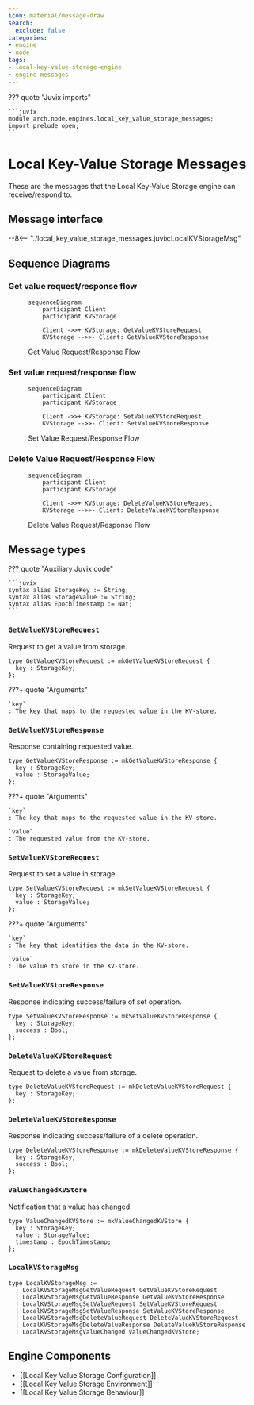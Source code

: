 ```yaml
---
icon: material/message-draw
search:
  exclude: false
categories:
- engine
- node
tags:
- local-key-value-storage-engine
- engine-messages
---
```


??? quote "Juvix imports"

    ```juvix
    module arch.node.engines.local_key_value_storage_messages;
    import prelude open;
    ```

# Local Key-Value Storage Messages

These are the messages that the Local Key-Value Storage engine can receive/respond to.

## Message interface

--8<-- "./local_key_value_storage_messages.juvix:LocalKVStorageMsg"

## Sequence Diagrams

### Get value request/response flow

<!-- --8<-- [start:message-sequence-diagram-get] -->
<figure markdown>

```mermaid
sequenceDiagram
    participant Client
    participant KVStorage

    Client ->>+ KVStorage: GetValueKVStoreRequest
    KVStorage -->>- Client: GetValueKVStoreResponse
```

<figcaption markdown="span">
Get Value Request/Response Flow
</figcaption>
</figure>
<!-- --8<-- [end:message-sequence-diagram-get] -->

### Set value request/response flow

<!-- --8<-- [start:message-sequence-diagram-set] -->
<figure markdown>

```mermaid
sequenceDiagram
    participant Client
    participant KVStorage

    Client ->>+ KVStorage: SetValueKVStoreRequest
    KVStorage -->>- Client: SetValueKVStoreResponse
```

<figcaption markdown="span">
Set Value Request/Response Flow
</figcaption>
</figure>
<!-- --8<-- [end:message-sequence-diagram-set] -->

### Delete Value Request/Response Flow

<!-- --8<-- [start:message-sequence-diagram-delete] -->
<figure markdown>

```mermaid
sequenceDiagram
    participant Client
    participant KVStorage

    Client ->>+ KVStorage: DeleteValueKVStoreRequest
    KVStorage -->>- Client: DeleteValueKVStoreResponse
```

<figcaption markdown="span">
Delete Value Request/Response Flow
</figcaption>
</figure>
<!-- --8<-- [end:message-sequence-diagram-delete] -->

## Message types

??? quote "Auxiliary Juvix code"

    ```juvix
    syntax alias StorageKey := String;
    syntax alias StorageValue := String;
    syntax alias EpochTimestamp := Nat;
    ```

### `GetValueKVStoreRequest`

Request to get a value from storage.

<!-- --8<-- [start:GetValueKVStoreRequest] -->
```juvix
type GetValueKVStoreRequest := mkGetValueKVStoreRequest {
  key : StorageKey;
};
```
<!-- --8<-- [end:GetValueKVStoreRequest] -->

???+ quote "Arguments"

    `key`
    : The key that maps to the requested value in the KV-store.

### `GetValueKVStoreResponse`

Response containing requested value.

<!-- --8<-- [start:GetValueKVStoreResponse] -->
```juvix
type GetValueKVStoreResponse := mkGetValueKVStoreResponse {
  key : StorageKey;
  value : StorageValue;
};
```
<!-- --8<-- [end:GetValueKVStoreResponse] -->

???+ quote "Arguments"

    `key`
    : The key that maps to the requested value in the KV-store.

    `value`
    : The requested value from the KV-store.

### `SetValueKVStoreRequest`

Request to set a value in storage.

<!-- --8<-- [start:SetValueKVStoreRequest] -->
```juvix
type SetValueKVStoreRequest := mkSetValueKVStoreRequest {
  key : StorageKey;
  value : StorageValue;
};
```
<!-- --8<-- [end:SetValueKVStoreRequest] -->

???+ quote "Arguments"

    `key`
    : The key that identifies the data in the KV-store.

    `value`
    : The value to store in the KV-store.

### `SetValueKVStoreResponse`

Response indicating success/failure of set operation.

<!-- --8<-- [start:SetValueKVStoreResponse] -->
```juvix
type SetValueKVStoreResponse := mkSetValueKVStoreResponse {
  key : StorageKey;
  success : Bool;
};
```
<!-- --8<-- [end:SetValueKVStoreResponse] -->

### `DeleteValueKVStoreRequest`

Request to delete a value from storage.

<!-- --8<-- [start:DeleteValueKVStoreRequest] -->
```juvix
type DeleteValueKVStoreRequest := mkDeleteValueKVStoreRequest {
  key : StorageKey;
};
```
<!-- --8<-- [end:DeleteValueKVStoreRequest] -->

### `DeleteValueKVStoreResponse`

Response indicating success/failure of a delete operation.

<!-- --8<-- [start:DeleteValueKVStoreResponse] -->
```juvix
type DeleteValueKVStoreResponse := mkDeleteValueKVStoreResponse {
  key : StorageKey;
  success : Bool;
};
```
<!-- --8<-- [end:DeleteValueKVStoreResponse] -->

### `ValueChangedKVStore`

Notification that a value has changed.

<!-- --8<-- [start:ValueChangedKVStore] -->
```juvix
type ValueChangedKVStore := mkValueChangedKVStore {
  key : StorageKey;
  value : StorageValue;
  timestamp : EpochTimestamp;
};
```
<!-- --8<-- [end:ValueChangedKVStore] -->

### `LocalKVStorageMsg`

<!-- --8<-- [start:LocalKVStorageMsg] -->
```juvix
type LocalKVStorageMsg :=
  | LocalKVStorageMsgGetValueRequest GetValueKVStoreRequest
  | LocalKVStorageMsgGetValueResponse GetValueKVStoreResponse
  | LocalKVStorageMsgSetValueRequest SetValueKVStoreRequest
  | LocalKVStorageMsgSetValueResponse SetValueKVStoreResponse
  | LocalKVStorageMsgDeleteValueRequest DeleteValueKVStoreRequest
  | LocalKVStorageMsgDeleteValueResponse DeleteValueKVStoreResponse
  | LocalKVStorageMsgValueChanged ValueChangedKVStore;
```
<!-- --8<-- [end:LocalKVStorageMsg] -->

## Engine Components

- [[Local Key Value Storage Configuration]]
- [[Local Key Value Storage Environment]]
- [[Local Key Value Storage Behaviour]]
